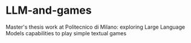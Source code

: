 # LLM-and-games
Master's thesis work at Politecnico di Milano: exploring Large Language Models capabilities to play simple textual games
